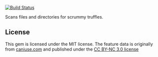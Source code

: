 [![Build Status](https://secure.travis-ci.org/5apps/trufflepig.png?branch=master)](http://travis-ci.org/5apps/trufflepig)

Scans files and directories for scrummy truffles.

## License

This gem is licensed under the MIT license. The feature data is originally from [caniuse.com](http://caniuse.com) and published under the [CC BY-NC 3.0 license](http://creativecommons.org/licenses/by-nc/3.0/)
